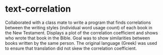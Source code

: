 # text-correlation
Collaborated with a class mate to write a program that finds correlations between the writing styles (individual word usage count) of each book in the New Testament. Displays a plot of the correlation coefficient and shows who wrote that book in the Bible. Goal was to show similarities between books written by the same person. The original language (Greek) was used to ensure that translation did not skew the correlation coefficient. 
